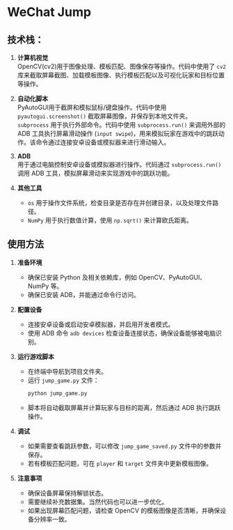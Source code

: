 # WeChat Jump

## 技术栈：
1. **计算机视觉**  
   OpenCV(cv2)用于图像处理、模板匹配、图像保存等操作。代码中使用了 `cv2` 库来截取屏幕截图、加载模板图像、执行模板匹配以及可视化玩家和目标位置等操作。

2. **自动化脚本**  
   PyAutoGUI用于截屏和模拟鼠标/键盘操作。代码中使用 `pyautogui.screenshot()` 截取屏幕图像，并保存到本地文件夹。  
   `subprocess` 用于执行外部命令。代码中使用 `subprocess.run()` 来调用外部的 ADB 工具执行屏幕滑动操作 (`input swipe`)，用来模拟玩家在游戏中的跳跃动作。该命令通过连接安卓设备或模拟器来进行滑动输入。

3. **ADB**  
   用于通过电脑控制安卓设备或模拟器进行操作。代码通过 `subprocess.run()` 调用 ADB 工具，模拟屏幕滑动来实现游戏中的跳跃功能。

4. **其他工具**  
   - `os` 用于操作文件系统，检查目录是否存在并创建目录，以及处理文件路径。  
   - `NumPy` 用于执行数值计算，使用 `np.sqrt()` 来计算欧氏距离。

## 使用方法

1. **准备环境**  
   - 确保已安装 Python 及相关依赖库，例如 OpenCV、PyAutoGUI、NumPy 等。  
   - 确保已安装 ADB，并能通过命令行访问。

2. **配置设备**  
   - 连接安卓设备或启动安卓模拟器，并启用开发者模式。
   - 使用 ADB 命令 `adb devices` 检查设备连接状态，确保设备能够被电脑识别。

3. **运行游戏脚本**  
   - 在终端中导航到项目文件夹。
   - 运行 `jump_game.py` 文件：  
     ```bash
     python jump_game.py
     ```
   - 脚本将自动截取屏幕并计算玩家与目标的距离，然后通过 ADB 执行跳跃操作。

4. **调试**  
   - 如果需要查看跳跃参数，可以修改 `jump_game_saved.py` 文件中的参数并保存。
   - 若有模板匹配问题，可在 `player` 和 `target` 文件夹中更新模板图像。

5. **注意事项**  
   - 确保设备屏幕保持解锁状态。
   - 需要继续补充数据集。当然代码也可以进一步优化。
   - 如果出现屏幕匹配问题，请检查 OpenCV 的模板图像是否清晰，并确保设备分辨率一致。
